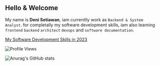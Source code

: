 ## Hello & Welcome

My name is **Deni Setiawan**, iam currentlly work as `Backend & System Analyst`. for completally my software development skills, iam also learning `frontend` `backend` `architect` `devops` and `software documentation`.

[My Software Development Skills in 2023](https://github.com/denitiawan/denitiawan/blob/main/my-softwareengineering-skills-2023.md)

![Profile Views](https://komarev.com/ghpvc/?username=denitiawan&label=Profile%20Views&color=0e75b6&style=flat)




![Anurag's GitHub stats](https://github-readme-stats.vercel.app/api?username=denitiawan&show_icons=true&theme=transparent)
